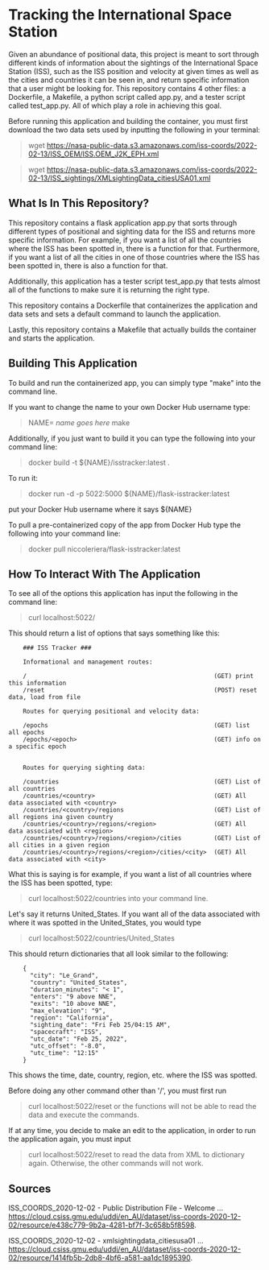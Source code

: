 # Tracking the International Space Station

 Given an abundance of positional data, this project is meant to sort through different kinds of information about the sightings of the International Space Station (ISS), such as the ISS position and velocity at given times as well as the cities and countries it can be seen in, and return specific information that a user might be looking for. This repository contains 4 other files: a Dockerfile, a Makefile, a python script called app.py, and a tester script\
 called test_app.py. All of which play a role in achieving this goal.

Before running this application and building the container, you must first download the two data sets used by inputting the following in your terminal:

> wget https://nasa-public-data.s3.amazonaws.com/iss-coords/2022-02-13/ISS_OEM/ISS.OEM_J2K_EPH.xml

> wget https://nasa-public-data.s3.amazonaws.com/iss-coords/2022-02-13/ISS_sightings/XMLsightingData_citiesUSA01.xml


## What Is In This Repository?
This repository contains a flask application app.py that sorts through different types of positional and sighting data for the ISS and returns more specific information. For example, if you want a list of all the countries where the ISS has been spotted in, there is a function for that. Furthermore, if you want a list of all the cities in one of those countries where the ISS has been spotted in, there is also a function for that. 

Additionally, this application has a tester script test_app.py that tests almost all of the functions to make sure it is returning the right type. 

This repository contains a Dockerfile that containerizes the application and data sets and sets a default command to launch the application. 

Lastly, this repository contains a Makefile that actually builds the container and starts the application.

## Building This Application
To build and run the containerized app, you can simply type "make" into the command line. 

If you want to change the name to your own Docker Hub username type:
> NAME= *name goes here* make

Additionally, if you just want to build it you can type the following into your command line:
> docker build -t ${NAME}/isstracker:latest .

To run it:
> docker run -d -p 5022:5000 ${NAME}/flask-isstracker:latest

put your Docker Hub username where it says ${NAME}

To pull a pre-containerized copy of the app from Docker Hub type the following into your command line:
> docker pull niccoleriera/flask-isstracker:latest

## How To Interact With The Application
To see all of the options this application has input the following in the command line:
> curl localhost:5022/

This should return a list of options that says something like this:
```
    ### ISS Tracker ###

    Informational and management routes:

    /                                                    (GET) print this information
    /reset                                               (POST) reset data, load from file

    Routes for querying positional and velocity data:

    /epochs                                              (GET) list all epochs
    /epochs/<epoch>                                      (GET) info on a specific epoch


    Routes for querying sighting data:

    /countries                                           (GET) List of all countries
    /countries/<country>                                 (GET) All data associated with <country>
    /countries/<country>/regions                         (GET) List of all regions ina given country
    /countries/<country>/regions/<region>                (GET) All data associated with <region>
    /countries/<country>/regions/<region>/cities         (GET) List of all cities in a given region
    /countries/<country>/regions/<region>/cities/<city>  (GET) All data associated with <city>
```

What this is saying is for example, if you want a list of all countries where the ISS has been spotted, type:
> curl localhost:5022/countries
into your command line.

Let's say it returns United_States. If you want all of the data associated with where it was spotted in the United_States, you would type
> curl localhost:5022/countries/United_States

This should return dictionaries that all look similar to the following:
```
    {
      "city": "Le_Grand",
      "country": "United_States",
      "duration_minutes": "< 1",
      "enters": "9 above NNE",
      "exits": "10 above NNE",
      "max_elevation": "9",
      "region": "California",
      "sighting_date": "Fri Feb 25/04:15 AM",
      "spacecraft": "ISS",
      "utc_date": "Feb 25, 2022",
      "utc_offset": "-8.0",
      "utc_time": "12:15"
    }
```
This shows the time, date, country, region, etc. where the ISS was spotted.

Before doing any other command other than '/', you must first run 
> curl localhost:5022/reset 
or the functions will not be able to read the data and execute the commands.

If at any time, you decide to make an edit to the application, in order to run the application again, you must input
> curl localhost:5022/reset
to read the data from XML to dictionary again. Otherwise, the other commands will not work.

## Sources
ISS_COORDS_2020-12-02 - Public Distribution File - Welcome ... https://cloud.csiss.gmu.edu/uddi/en_AU/dataset/iss-coords-2020-12-02/resource/e438c779-9b2a-4281-bf7f-3c658b5f8598. 

ISS_COORDS_2020-12-02 - xmlsightingdata_citiesusa01 ... https://cloud.csiss.gmu.edu/uddi/en_AU/dataset/iss-coords-2020-12-02/resource/1414fb5b-2db8-4bf6-a581-aa1dc1895390. 